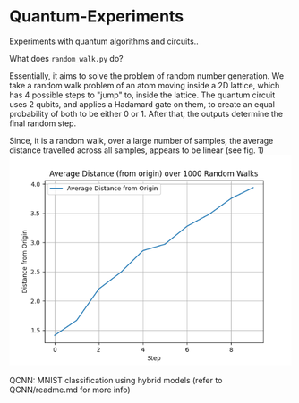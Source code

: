 # Quantum-Experiments
Experiments with quantum algorithms and circuits..

What does ```random_walk.py``` do?

Essentially, it aims to solve the problem of random number generation. 
We take a random walk problem of an atom moving inside a 2D lattice, which has 4 possible steps to "jump" to, inside the lattice. The quantum circuit uses 2 qubits, and applies a Hadamard gate on them, to create an equal probability of both to be either 0 or 1. After that, the outputs determine the final random step.

Since, it is a random walk, over a large number of samples, the average distance travelled across all samples, appears to be linear (see fig. 1)
!['fig. 1'](Figure_1.png)


QCNN: MNIST classification using hybrid models (refer to QCNN/readme.md for more info)